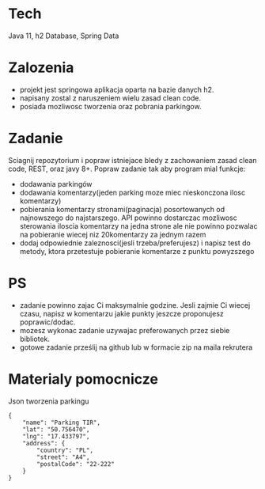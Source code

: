 # Tech
Java 11, h2 Database, Spring Data

# Zalozenia
- projekt jest springowa aplikacja oparta na bazie danych h2. 
- napisany zostal z naruszeniem wielu zasad clean code.
- posiada mozliwosc tworzenia oraz pobrania parkingow.


# Zadanie
Sciagnij repozytorium i popraw istniejace bledy z zachowaniem zasad clean code, REST, oraz javy 8+.
Popraw zadanie tak aby program mial funkcje: 
- dodawania parkingów
- dodawania komentarzy(jeden parking moze miec nieskonczona ilosc komentarzy)
- pobierania komentarzy stronami(paginacja) posortowanych od najnowszego do najstarszego. API powinno dostarczac mozliwosc sterowania iloscia komentarzy na jedna strone ale nie powinno pozwalac na pobieranie wiecej niz 20komentarzy za jednym razem
- dodaj odpowiednie zaleznosci(jesli trzeba/preferujesz) i napisz test do metody, ktora przetestuje pobieranie komentarze z punktu powyzszego


# PS
- zadanie powinno zajac Ci maksymalnie godzine. Jesli zajmie Ci wiecej czasu, napisz w komentarzu jakie punkty jeszcze proponujesz poprawic/dodac.
- mozesz wykonac zadanie uzywajac preferowanych przez siebie bibliotek.
- gotowe zadanie prześlij na github lub w formacie zip na maila rekrutera

# Materialy pomocnicze
Json tworzenia parkingu 
```
{
    "name": "Parking TIR",
    "lat": "50.756470",
    "lng": "17.433797",
    "address": {
        "country": "PL",
        "street": "A4",
        "postalCode": "22-222"
    }
}
```

